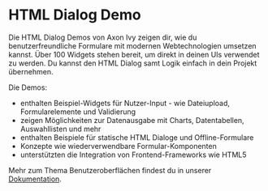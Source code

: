 # HTML Dialog Demo

Die HTML Dialog Demos von Axon Ivy zeigen dir, wie du benutzerfreundliche Formulare mit modernen Webtechnologien umsetzen kannst. Über 100 Widgets stehen bereit, um direkt in deinen UIs verwendet zu werden. Du kannst den HTML Dialog samt Logik einfach in dein Projekt übernehmen. 

Die Demos:

- enthalten Beispiel-Widgets für Nutzer-Input - wie Dateiupload, Formularelemente und Validierung
- zeigen Möglichkeiten zur Datenausgabe mit Charts, Datentabellen, Auswahllisten und mehr
- enthalten Beispiele für statische HTML Dialoge und Offline-Formulare
- Konzepte wie wiederverwendbare Formular-Komponenten
- unterstützten die Integration von Frontend-Frameworks wie HTML5

Mehr zum Thema Benutzeroberflächen findest du in unserer [Dokumentation](https://developer.axonivy.com/doc/9/designer-guide/user-interface/index.html).
